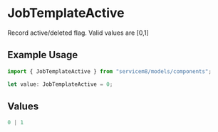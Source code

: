 # JobTemplateActive

Record active/deleted flag.  Valid values are [0,1]

## Example Usage

```typescript
import { JobTemplateActive } from "servicem8/models/components";

let value: JobTemplateActive = 0;
```

## Values

```typescript
0 | 1
```